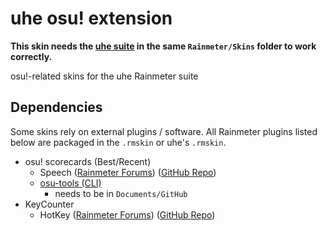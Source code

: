 # uhe osu! extension

**This skin needs the [uhe suite](https://github.com/uhe-org/uhe) in the same `Rainmeter/Skins` folder to work correctly.**

osu!-related skins for the uhe Rainmeter suite

## Dependencies

Some skins rely on external plugins / software. All Rainmeter plugins listed below are packaged in the `.rmskin` or uhe's `.rmskin`.

- osu! scorecards (Best/Recent)
    - Speech ([Rainmeter Forums](https://forum.rainmeter.net/viewtopic.php?f=18&t=31161&p=158239)) ([GitHub Repo](https://github.com/jsmorley/PluginSpeech))
    - [osu-tools (CLI)](https://github.com/ppy/osu-tools)
        - needs to be in `Documents/GitHub`
- KeyCounter
    - HotKey ([Rainmeter Forums](https://forum.rainmeter.net/viewtopic.php?t=18849)) ([GitHub Repo](https://github.com/brianferguson/HotKey.dll))
